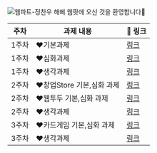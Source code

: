 ![웹파트-정찬우](https://user-images.githubusercontent.com/79238676/227775465-1efc6799-6dcf-490c-9ef1-f5cfd8463a99.png)
해삐 웹팟에 오신 것을 환영합니다🌼

|주차|과제 내용|🔗 링크|
|---|---|---|
|1주차|❤️기본과제|[링크](https://github.com/GO-SOPT-WEB/ChanwooJeong/pull/2)|
|1주차|❤️심화과제|[링크](https://github.com/GO-SOPT-WEB/ChanwooJeong/pull/2)|
|1주차|❤️생각과제|[링크](https://github.com/GO-SOPT-WEB/ChanwooJeong/pull/2)|
|2주차|❤️창업Store 기본,심화 과제|[링크](https://github.com/GO-SOPT-WEB/ChanwooJeong/pull/10)|
|2주차|❤️웹투두 기본,심화 과제|[링크](https://github.com/GO-SOPT-WEB/ChanwooJeong/pull/11)|
|2주차|❤️생각과제|[링크](https://github.com/GO-SOPT-WEB/ChanwooJeong/pull/12)|
|3주차|❤️카드게임 기본,심화 과제|[링크](https://github.com/GO-SOPT-WEB/ChanwooJeong/pull/14)|
|3주차|❤️생각과제|[링크](https://github.com/GO-SOPT-WEB/ChanwooJeong/pull/16)|

